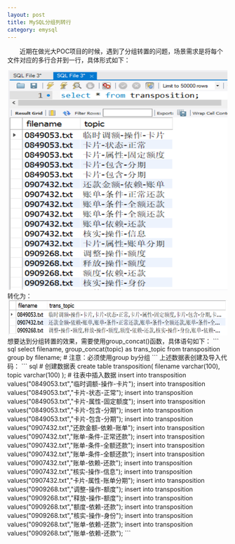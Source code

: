 ```yaml
---
layout: post
title: MySQL分组列转行
category: emysql
---
```


&emsp;&emsp;近期在做光大POC项目的时候，遇到了分组转置的问题，场景需求是将每个文件对应的多行合并到一行，具体形式如下：     
<div align="center">
<img width="500" height="500" src="https://raw.githubusercontent.com/carrylaw/IMG/master/img_sql/sql35.png" />
</div>
转化为：
<div align="center">
<img width="500" height="80" src="https://raw.githubusercontent.com/carrylaw/IMG/master/img_sql/sql36.png" />
</div>
想要达到分组转置的效果，需要使用group_concat()函数，具体语句如下：
``` sql
select filename,
       group_concat(topic) as trans_topic 
from transposition group by filename;
# 注意：必须使用group by分组
```
上述数据表创建及导入代码：
``` sql
# 创建数据表
create table transposition(
filename varchar(100),
topic varchar(100)
);
# 往表中插入数据
insert into transposition values("0849053.txt","临时调额-操作-卡片");
insert into transposition values("0849053.txt","卡片-状态-正常");
insert into transposition values("0849053.txt","卡片-属性-固定额度");
insert into transposition values("0849053.txt","卡片-包含-分期");
insert into transposition values("0849053.txt","卡片-包含-分期");
insert into transposition values("0907432.txt","还款金额-依赖-账单");
insert into transposition values("0907432.txt","账单-条件-正常还款");
insert into transposition values("0907432.txt","账单-条件-全额还款");
insert into transposition values("0907432.txt","账单-条件-全额还款");
insert into transposition values("0907432.txt","账单-依赖-还款");
insert into transposition values("0907432.txt","核实-操作-信息");
insert into transposition values("0907432.txt","卡片-属性-账单分期");
insert into transposition values("0909268.txt","调整-操作-额度");
insert into transposition values("0909268.txt","释放-操作-额度");
insert into transposition values("0909268.txt","额度-依赖-还款");
insert into transposition values("0909268.txt","核实-操作-身份");
insert into transposition values("0909268.txt","账单-依赖-还款");
insert into transposition values("0909268.txt","账单-依赖-还款");
```
